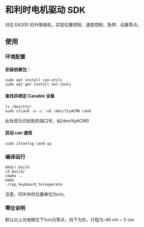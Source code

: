 # 和利时电机驱动 SDK

对应 EA200 的升降电机，实现位置控制、速度控制、急停、设置零点。

## 使用

### 环境配置

#### 安装依赖包：

```
sudo apt install can-utils
sudo apt-get install net-tools
```

#### 查找并绑定 Canable 设备

```
ls /dev/tty*
sudo slcand -o -c -s8 /dev/ttyACM0 can0
```

此处改为识别到的端口号，如/dev/ttyACM0

#### 启动 can 通信

```
sudo ifconfig can0 up
```

### 编译运行

```
mkdir build
cd build/
cmake ..
make
./rpp_keyboard_teleoperate
```
注意，SDK中的位置单位为cm。

### 零位说明

默认以上光电限位下1cm为零点，向下为负，行程为-46 cm ~ 0 cm.
